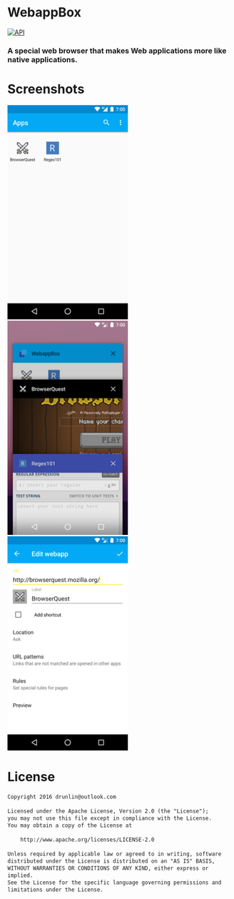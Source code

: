 # WebappBox
[![API](https://img.shields.io/badge/API-16%2B-brightgreen.svg?style=flat)](https://android-arsenal.com/api?level=16)

### A special web browser that makes Web applications more like native applications.

# Screenshots
<img src="/res/screenshot0.png" width=270 height=480> <img src="/res/screenshot1.png" width=270 height=480> <img src="/res/screenshot2.png" width=270 height=480>

# License
    Copyright 2016 drunlin@outlook.com

    Licensed under the Apache License, Version 2.0 (the "License");
    you may not use this file except in compliance with the License.
    You may obtain a copy of the License at

        http://www.apache.org/licenses/LICENSE-2.0

    Unless required by applicable law or agreed to in writing, software
    distributed under the License is distributed on an "AS IS" BASIS,
    WITHOUT WARRANTIES OR CONDITIONS OF ANY KIND, either express or implied.
    See the License for the specific language governing permissions and
    limitations under the License.
